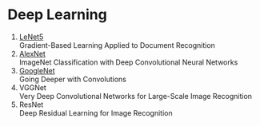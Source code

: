 # Deep Learning
1. [LeNet5](https://github.com/yd-yin/Deep_Learning/tree/master/1_LeNet5)  
Gradient-Based Learning Applied to Document Recognition
2. [AlexNet](https://github.com/yd-yin/Deep_Learning/tree/master/2_AlexNet)  
ImageNet Classification with Deep Convolutional Neural Networks
3. [GoogleNet](https://github.com/yd-yin/Deep_Learning/tree/master/3_GooLeNet)  
Going Deeper with Convolutions
4. VGGNet  
Very Deep Convolutional Networks for Large-Scale Image Recognition
5. ResNet  
Deep Residual Learning for Image Recognition
